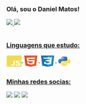 ### Olá, sou o Daniel Matos!

<div align="center" style="display: flex; flex-direction: row;">
  <a href="https://github.com/Danielmtdc16">
  <img height="140em" src="https://github-readme-stats.vercel.app/api?username=Danielmtdc16&show_icons=true&theme=dark&include_all_commits=true&count_private=true"/>
  <img height="140em" src="https://github-readme-stats.vercel.app/api/top-langs/?username=Danielmtdc16&layout=compact&langs_count=7&theme=dark"/>
</div>
<div style="display: inline_block"><br>

  ### Linguagens que estudo:
  <img align="center" alt="Daniel-Js" height="30" width="40" src="https://raw.githubusercontent.com/devicons/devicon/master/icons/javascript/javascript-plain.svg">
  <img align="center" alt="Daniel-HTML" height="30" width="40" src="https://raw.githubusercontent.com/devicons/devicon/master/icons/html5/html5-original.svg">
  <img align="center" alt="Daniel-CSS" height="30" width="40" src="https://raw.githubusercontent.com/devicons/devicon/master/icons/css3/css3-original.svg">
  <img align="center" alt="Daniel-Python" height="30" width="40" src="https://raw.githubusercontent.com/devicons/devicon/master/icons/python/python-original.svg">
</div>

##

### Minhas redes socias:
<div>
  <a href="https://instagram.com/daniel_mtdc" target="_blank"><img src="https://img.shields.io/badge/-Instagram-%23E4405F?style=for-the-badge&logo=instagram&logoColor=white" target="_blank"></a>
  <a href = "mailto:danielmtdc16@gmail.com"><img src="https://img.shields.io/badge/-Gmail-%23333?style=for-the-badge&logo=gmail&logoColor=white" target="_blank"></a>
  <a href="https://www.linkedin.com/in/daniel-mtdc?lipi=urn%3Ali%3Apage%3Ad_flagship3_profile_view_base_contact_details%3BFQnJfDkJTdimb%2FDyVeKRxg%3D%3D" target="_blank"><img src="https://img.shields.io/badge/-LinkedIn-%230077B5?style=for-the-badge&logo=linkedin&logoColor=white" target="_blank"></a>

</div>
